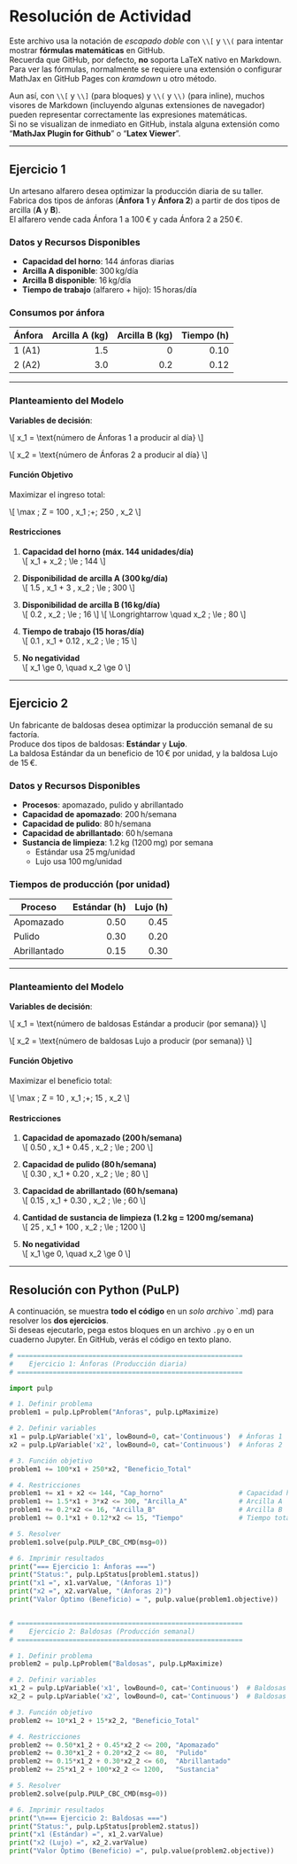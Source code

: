 # Resolución de Actividad

Este archivo usa la notación de *escapado doble* con `\\[` y `\\(` para intentar mostrar **fórmulas matemáticas** en GitHub.  
Recuerda que GitHub, por defecto, **no** soporta LaTeX nativo en Markdown. Para ver las fórmulas, normalmente se requiere una extensión o configurar MathJax en GitHub Pages con *kramdown* u otro método.

Aun así, con `\\[` y `\\]` (para bloques) y `\\(` y `\\)` (para inline), muchos visores de Markdown (incluyendo algunas extensiones de navegador) pueden representar correctamente las expresiones matemáticas.  
Si no se visualizan de inmediato en GitHub, instala alguna extensión como “**MathJax Plugin for Github**” o “**Latex Viewer**”.

---

## Ejercicio 1

Un artesano alfarero desea optimizar la producción diaria de su taller.  
Fabrica dos tipos de ánforas (**Ánfora 1** y **Ánfora 2**) a partir de dos tipos de arcilla (**A** y **B**).  
El alfarero vende cada Ánfora 1 a 100 € y cada Ánfora 2 a 250 €.

### Datos y Recursos Disponibles

- **Capacidad del horno**: 144 ánforas diarias  
- **Arcilla A disponible**: 300 kg/día  
- **Arcilla B disponible**: 16 kg/día  
- **Tiempo de trabajo** (alfarero + hijo): 15 horas/día  

### Consumos por ánfora

| Ánfora  | Arcilla A (kg) | Arcilla B (kg) | Tiempo (h) |
|---------|---------------:|---------------:|-----------:|
| 1 (A1)  | 1.5            | 0             | 0.10       |
| 2 (A2)  | 3.0            | 0.2           | 0.12       |

---

### Planteamiento del Modelo

**Variables de decisión**:

\\[
x_1 = \text{número de Ánforas 1 a producir al día}
\\]

\\[
x_2 = \text{número de Ánforas 2 a producir al día}
\\]

#### Función Objetivo

Maximizar el ingreso total:

\\[
\max \; Z = 100 \, x_1 \;+\; 250 \, x_2
\\]

#### Restricciones

1. **Capacidad del horno (máx. 144 unidades/día)**  
   \\[
   x_1 + x_2 \; \le \; 144
   \\]

2. **Disponibilidad de arcilla A (300 kg/día)**  
   \\[
   1.5 \, x_1 + 3 \, x_2 \; \le \; 300
   \\]

3. **Disponibilidad de arcilla B (16 kg/día)**  
   \\[
   0.2 \, x_2 \; \le \; 16
   \\]
   \\[
   \Longrightarrow \quad x_2 \; \le \; 80
   \\]

4. **Tiempo de trabajo (15 horas/día)**  
   \\[
   0.1 \, x_1 + 0.12 \, x_2 \; \le \; 15
   \\]

5. **No negatividad**  
   \\[
   x_1 \ge 0, \quad x_2 \ge 0
   \\]

---

## Ejercicio 2

Un fabricante de baldosas desea optimizar la producción semanal de su factoría.  
Produce dos tipos de baldosas: **Estándar** y **Lujo**.  
La baldosa Estándar da un beneficio de 10 € por unidad, y la baldosa Lujo de 15 €.

### Datos y Recursos Disponibles

- **Procesos**: apomazado, pulido y abrillantado  
- **Capacidad de apomazado**: 200 h/semana  
- **Capacidad de pulido**: 80 h/semana  
- **Capacidad de abrillantado**: 60 h/semana  
- **Sustancia de limpieza**: 1.2 kg (1200 mg) por semana  
  - Estándar usa 25 mg/unidad  
  - Lujo usa 100 mg/unidad  

### Tiempos de producción (por unidad)

| Proceso      | Estándar (h) | Lujo (h) |
|--------------|-------------:|---------:|
| Apomazado    | 0.50         | 0.45     |
| Pulido       | 0.30         | 0.20     |
| Abrillantado | 0.15         | 0.30     |

---

### Planteamiento del Modelo

**Variables de decisión**:

\\[
x_1 = \text{número de baldosas Estándar a producir (por semana)}
\\]

\\[
x_2 = \text{número de baldosas Lujo a producir (por semana)}
\\]

#### Función Objetivo

Maximizar el beneficio total:

\\[
\max \; Z = 10 \, x_1 \;+\; 15 \, x_2
\\]

#### Restricciones

1. **Capacidad de apomazado (200 h/semana)**  
   \\[
   0.50 \, x_1 + 0.45 \, x_2 \; \le \; 200
   \\]

2. **Capacidad de pulido (80 h/semana)**  
   \\[
   0.30 \, x_1 + 0.20 \, x_2 \; \le \; 80
   \\]

3. **Capacidad de abrillantado (60 h/semana)**  
   \\[
   0.15 \, x_1 + 0.30 \, x_2 \; \le \; 60
   \\]

4. **Cantidad de sustancia de limpieza (1.2 kg = 1200 mg/semana)**  
   \\[
   25 \, x_1 + 100 \, x_2 \; \le \; 1200
   \\]

5. **No negatividad**  
   \\[
   x_1 \ge 0, \quad x_2 \ge 0
   \\]

---

## Resolución con Python (PuLP)

A continuación, se muestra **todo el código** en un *solo archivo* \`.md\) para resolver los **dos ejercicios**.  
Si deseas ejecutarlo, pega estos bloques en un archivo `.py` o en un cuaderno Jupyter. En GitHub, verás el código en texto plano.

```python
# =========================================================
#    Ejercicio 1: Ánforas (Producción diaria)
# =========================================================

import pulp

# 1. Definir problema
problem1 = pulp.LpProblem("Anforas", pulp.LpMaximize)

# 2. Definir variables
x1 = pulp.LpVariable('x1', lowBound=0, cat='Continuous')  # Ánforas 1
x2 = pulp.LpVariable('x2', lowBound=0, cat='Continuous')  # Ánforas 2

# 3. Función objetivo
problem1 += 100*x1 + 250*x2, "Beneficio_Total"

# 4. Restricciones
problem1 += x1 + x2 <= 144, "Cap_horno"                   # Capacidad horno
problem1 += 1.5*x1 + 3*x2 <= 300, "Arcilla_A"             # Arcilla A
problem1 += 0.2*x2 <= 16, "Arcilla_B"                     # Arcilla B
problem1 += 0.1*x1 + 0.12*x2 <= 15, "Tiempo"              # Tiempo total

# 5. Resolver
problem1.solve(pulp.PULP_CBC_CMD(msg=0))

# 6. Imprimir resultados
print("=== Ejercicio 1: Ánforas ===")
print("Status:", pulp.LpStatus[problem1.status])
print("x1 =", x1.varValue, "(Ánforas 1)")
print("x2 =", x2.varValue, "(Ánforas 2)")
print("Valor Óptimo (Beneficio) = ", pulp.value(problem1.objective))


# =========================================================
#    Ejercicio 2: Baldosas (Producción semanal)
# =========================================================

# 1. Definir problema
problem2 = pulp.LpProblem("Baldosas", pulp.LpMaximize)

# 2. Definir variables
x1_2 = pulp.LpVariable('x1', lowBound=0, cat='Continuous')  # Baldosas Estándar
x2_2 = pulp.LpVariable('x2', lowBound=0, cat='Continuous')  # Baldosas Lujo

# 3. Función objetivo
problem2 += 10*x1_2 + 15*x2_2, "Beneficio_Total"

# 4. Restricciones
problem2 += 0.50*x1_2 + 0.45*x2_2 <= 200, "Apomazado"
problem2 += 0.30*x1_2 + 0.20*x2_2 <= 80,  "Pulido"
problem2 += 0.15*x1_2 + 0.30*x2_2 <= 60,  "Abrillantado"
problem2 += 25*x1_2 + 100*x2_2 <= 1200,   "Sustancia"

# 5. Resolver
problem2.solve(pulp.PULP_CBC_CMD(msg=0))

# 6. Imprimir resultados
print("\n=== Ejercicio 2: Baldosas ===")
print("Status:", pulp.LpStatus[problem2.status])
print("x1 (Estándar) =", x1_2.varValue)
print("x2 (Lujo) =", x2_2.varValue)
print("Valor Óptimo (Beneficio) =", pulp.value(problem2.objective))
